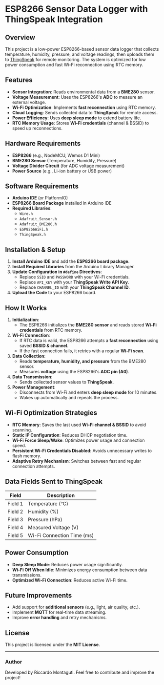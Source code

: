 # ESP8266 Sensor Data Logger with ThingSpeak Integration

## Overview
This project is a low-power ESP8266-based sensor data logger that collects temperature, humidity, pressure, and voltage readings, then uploads them to [ThingSpeak](https://thingspeak.com/) for remote monitoring. The system is optimized for low power consumption and fast Wi-Fi reconnection using RTC memory.

## Features
- **Sensor Integration**: Reads environmental data from a **BME280** sensor.
- **Voltage Measurement**: Uses the ESP8266's **ADC** to measure an external voltage.
- **Wi-Fi Optimization**: Implements **fast reconnection** using RTC memory.
- **Cloud Logging**: Sends collected data to **ThingSpeak** for remote access.
- **Power Efficiency**: Uses **deep sleep mode** to extend battery life.
- **RTC Memory Usage**: Stores **Wi-Fi credentials** (channel & BSSID) to speed up reconnections.

## Hardware Requirements
- **ESP8266** (e.g., NodeMCU, Wemos D1 Mini)
- **BME280 Sensor** (Temperature, Humidity, Pressure)
- **Voltage Divider Circuit** (for ADC voltage measurement)
- **Power Source** (e.g., Li-ion battery or USB power)

## Software Requirements
- **Arduino IDE** (or PlatformIO)
- **ESP8266 Board Package** installed in Arduino IDE
- **Required Libraries**:
  - `Wire.h`
  - `Adafruit_Sensor.h`
  - `Adafruit_BME280.h`
  - `ESP8266WiFi.h`
  - `ThingSpeak.h`

## Installation & Setup
1. **Install Arduino IDE** and add the **ESP8266 board package**.
2. **Install Required Libraries** from the Arduino Library Manager.
3. **Update Configuration in `#define` Directives**:
   - Replace `SSID` and `PASSWORD` with your Wi-Fi credentials.
   - Replace `API_KEY` with your **ThingSpeak Write API Key**.
   - Replace `CHANNEL_ID` with your **ThingSpeak Channel ID**.
4. **Upload the Code** to your ESP8266 board.

## How It Works
1. **Initialization**:
   - The ESP8266 initializes the **BME280 sensor** and reads stored **Wi-Fi credentials** from RTC memory.
2. **Wi-Fi Connection**:
   - If RTC data is valid, the ESP8266 attempts a **fast reconnection** using saved **BSSID & channel**.
   - If the fast connection fails, it retries with a regular **Wi-Fi scan**.
3. **Data Collection**:
   - Reads **temperature, humidity, and pressure** from the BME280 sensor.
   - Measures **voltage** using the ESP8266's **ADC pin (A0)**.
4. **Data Transmission**:
   - Sends collected sensor values to **ThingSpeak**.
5. **Power Management**:
   - Disconnects from Wi-Fi and enters **deep sleep mode** for 10 minutes.
   - Wakes up automatically and repeats the process.

## Wi-Fi Optimization Strategies
- **RTC Memory**: Saves the last used **Wi-Fi channel & BSSID** to avoid scanning.
- **Static IP Configuration**: Reduces DHCP negotiation time.
- **Wi-Fi Force Sleep/Wake**: Optimizes power usage and connection speed.
- **Persistent Wi-Fi Credentials Disabled**: Avoids unnecessary writes to flash memory.
- **Adaptive Retry Mechanism**: Switches between fast and regular connection attempts.

## Data Fields Sent to ThingSpeak
| Field | Description |
|-------|-------------|
| Field 1 | Temperature (°C) |
| Field 2 | Humidity (%) |
| Field 3 | Pressure (hPa) |
| Field 4 | Measured Voltage (V) |
| Field 5 | Wi-Fi Connection Time (ms) |

## Power Consumption
- **Deep Sleep Mode**: Reduces power usage significantly.
- **Wi-Fi Off When Idle**: Minimizes energy consumption between data transmissions.
- **Optimized Wi-Fi Connection**: Reduces active Wi-Fi time.

## Future Improvements
- Add support for **additional sensors** (e.g., light, air quality, etc.).
- Implement **MQTT** for real-time data streaming.
- Improve **error handling** and retry mechanisms.

## License
This project is licensed under the **MIT License**.

---
### Author
Developed by Riccardo Montaguti. Feel free to contribute and improve the project!

